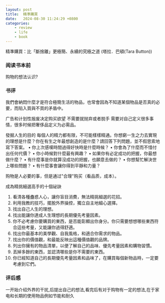 ```yaml
---
layout: post
title:  精準購買
date:   2024-08-30 11:24:29 +0800
categories: 
    - review 
    - life
    - book
---
```


精準購買：比「斷捨離」更極簡、永續的究極之道 (塔拉．巴頓(Tara Button))

### 阅读书本前

购物的想法认识?

### 书评

我們會納悶什麼才是符合極簡生活的物品，也常會因為不知道某個物品是否真的必要，而陷入買與不買的矛盾中。

广告和计划性报废决定购买欲望
不需要就抛弃或者脱手
需要对自己定义很多事情，很多时候把奢侈品定义为必需品。

發掘人生的目的
每個人的精力都有限，不可能樣樣精通。你想窮一生之力去實現的理想是什麼？你在有生之年最想創造的是什麼？請回答下列問題，並不假思索地寫下答案。
• 你上次感嘆時間過得好快時是什麼時候？
• 你會為了什麼而不惜付出任何代價？
• 你小時候對什麼最有興趣？
• 如果你有必定成功的把握，你最想做什麼？
• 有什麼事是你就算沒成功的把握，也願意去做的？
• 你想幫忙解決世上哪些問題？
• 有什麼事會讓你得到平靜和力量？

购物是人必要的事，但是通过"合理"购买（看品质，成本）。

成為精挑細選高手的十個祕訣
1. 看清各種蠱惑人心，讓你盲目消費，無法精挑細選的花招。
2. 利用我教的技巧，擺脫外界操控，獨立自主地細心選擇。
3. 找出自己人生的理想。
4. 找出能讓你達成人生理想的長期優先考量因素。
5. 你不必考慮你要購買的東西，是否能彰顯出你身分。你只需要想想哪些東西符合這些考量，又能讓你過得舒適。
6. 找出你最基本的美學觀、自我風格，和適合你需求的物品。
7. 找出你的價值觀，和最能反映出這種價值觀的品牌。
8. 列出你擁有的物品清單，以便了解自己的品味、優先考量因素和購物習慣。
9. 丟掉多餘的東西，並認清哪些是你不需要的東西。
10. 你已經知道自己的長期優先考量因素和品味了，在購買每個新物品時，一定要考慮到它們。

### 评后感

一开始介绍外界的干扰,后提出自己的想法,看完后有对于购物有一定的想法,在于家电和长期的使用物品例如节能和耐久
